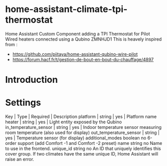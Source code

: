 home-assistant-climate-tpi-thermostat
===

Home Assistant Custom Component adding a TPI Thermostat for Pilot Wired heaters connected using a Qubino ZMNHJD1
This is heavely inspired from : 
- https://github.com/piitaya/home-assistant-qubino-wire-pilot
- https://forum.hacf.fr/t/gestion-de-bout-en-bout-du-chauffage/4897



# Introduction



# Settings


Key | Type | Required | Description
platform | string | yes | Platform name
heater | string | yes | Light entity exposed by the Qubino
in_temperature_sensor | string | yes | Indoor temperature sensor measuring room temperature (also used for display)
out_temperature_sensor | string | yes | Temperature sensor (for display)
additional_modes	boolean	no	6-order support (add Comfort -1 and Comfort -2 preset)
name	string	no	Name to use in the frontend.
unique_id	string	no	An ID that uniquely identifies this cover group. If two climates have the same unique ID, Home Assistant will raise an error.
